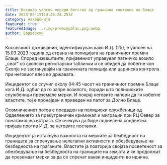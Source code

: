 ```yaml
---
title: Косовар уапсен поради бегство од гранична контрола на Блаце
date: 2023-03-15T14:26:24.253Z
category: македонија
featured: true
featuredImage: ../img/preminpblac.png.webp
author: Вардарски
---
```


Косовскиот државјанин, идентификуван како И.Д. (25), е уапсен на 15.03.2023 година од страна на полицијата на граничниот премин Блаце. Според извештаите, пријавениот управувал патничко возило „сеат“ со скопски регистарски таблички и се обидел да побегне кон Скопје не застанувајќи на граничната полиција или царинска контрола при неговиот влез во државата.

Инцидентот се случил околу 04:45 часот на граничниот премин Блаце кога И.Д. одбил да го запре возилото, поради што полициските службеници преземале мерки. И покрај неговите напори да ги избегне властите, тој е пронајден и приведен на патот за Долно Блаце.

Осомничениот потоа е предаден на полициски службеници од Одделението за прекуграничен криминал и миграции при РЦ Север за понатамошна истрага. Се очекува да биде поднесена соодветна пријава против И.Д. за неговите постапки.

Инцидентот ја истакнува важноста на мерките за безбедност на границата за спречување нелегални активности и обезбедување на безбедноста на граѓаните. Властите ја повторија својата посветеност за обезбедување на безбедноста на границите на земјата и ќе продолжат да преземаат мерки за да се спречат вакви инциденти во иднина.
